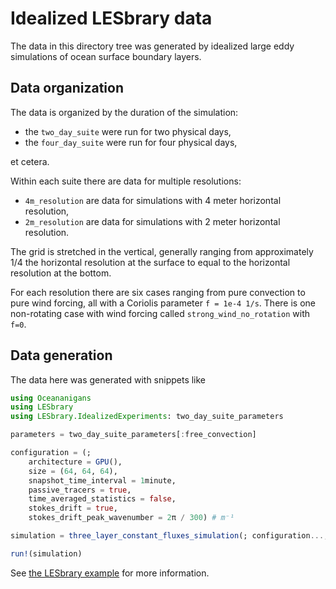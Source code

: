 # Idealized LESbrary data

The data in this directory tree was generated by idealized large eddy simulations of ocean surface boundary layers.

## Data organization

The data is organized by the duration of the simulation:

* the `two_day_suite` were run for two physical days,
* the `four_day_suite` were run for four physical days,

et cetera.

Within each suite there are data for multiple resolutions:

* `4m_resolution` are data for simulations with 4 meter horizontal resolution,
* `2m_resolution` are data for simulations with 2 meter horizontal resolution.

The grid is stretched in the vertical, generally ranging from approximately 1/4 the horizontal
resolution at the surface to equal to the horizontal resolution at the bottom.

For each resolution there are six cases ranging from pure convection to pure wind forcing,
all with a Coriolis parameter `f = 1e-4 1/s`.
There is one non-rotating case with wind forcing called `strong_wind_no_rotation` with `f=0`.

## Data generation

The data here was generated with snippets like

```julia
using Oceananigans
using LESbrary
using LESbrary.IdealizedExperiments: two_day_suite_parameters

parameters = two_day_suite_parameters[:free_convection]

configuration = (;
    architecture = GPU(),
    size = (64, 64, 64),
    snapshot_time_interval = 1minute,
    passive_tracers = true,
    time_averaged_statistics = false,
    stokes_drift = true,
    stokes_drift_peak_wavenumber = 2π / 300) # m⁻¹

simulation = three_layer_constant_fluxes_simulation(; configuration..., parameters...)

run!(simulation)
```

See [the LESbrary example](https://github.com/CliMA/LESbrary.jl/blob/glw/infinite-impulsive-storm/examples/run_three_layer_constant_fluxes.jl) for more information.

